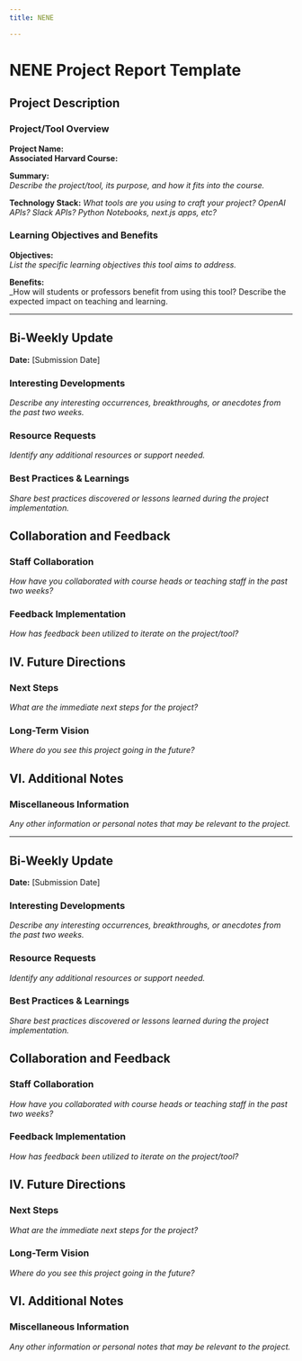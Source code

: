 ```yaml
---
title: NENE

---
```


# NENE Project Report Template


## Project Description

### Project/Tool Overview
**Project Name:**  
**Associated Harvard Course:**  
 
**Summary:**  
_Describe the project/tool, its purpose, and how it fits into the course._

**Technology Stack:** *What tools are you using to craft your project? OpenAI APIs? Slack APIs? Python Notebooks, next.js apps, etc?*

### Learning Objectives and Benefits
**Objectives:**  
_List the specific learning objectives this tool aims to address._

**Benefits:**  
_How will students or professors benefit from using this tool? Describe the expected impact on teaching and learning.

---


## Bi-Weekly Update
**Date:** [Submission Date]

### Interesting Developments
_Describe any interesting occurrences, breakthroughs, or anecdotes from the past two weeks._

### Resource Requests
_Identify any additional resources or support needed._

### Best Practices & Learnings
_Share best practices discovered or lessons learned during the project implementation._

## Collaboration and Feedback

### Staff Collaboration
_How have you collaborated with course heads or teaching staff in the past two weeks?_

### Feedback Implementation
_How has feedback been utilized to iterate on the project/tool?_

## IV. Future Directions

### Next Steps
_What are the immediate next steps for the project?_

### Long-Term Vision
_Where do you see this project going in the future?_

## VI. Additional Notes

### Miscellaneous Information
_Any other information or personal notes that may be relevant to the project._

---


## Bi-Weekly Update
**Date:** [Submission Date]

### Interesting Developments
_Describe any interesting occurrences, breakthroughs, or anecdotes from the past two weeks._

### Resource Requests
_Identify any additional resources or support needed._

### Best Practices & Learnings
_Share best practices discovered or lessons learned during the project implementation._

## Collaboration and Feedback

### Staff Collaboration
_How have you collaborated with course heads or teaching staff in the past two weeks?_

### Feedback Implementation
_How has feedback been utilized to iterate on the project/tool?_

## IV. Future Directions

### Next Steps
_What are the immediate next steps for the project?_

### Long-Term Vision
_Where do you see this project going in the future?_

## VI. Additional Notes

### Miscellaneous Information
_Any other information or personal notes that may be relevant to the project._
